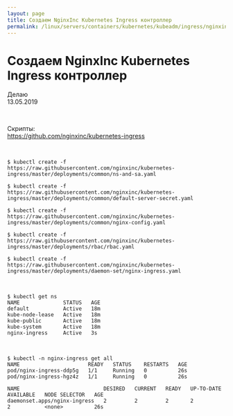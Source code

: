 ```yaml
---
layout: page
title: Создаем NginxInc Kubernetes Ingress контроллер
permalink: /linux/servers/containers/kubernetes/kubeadm/ingress/nginxinc-kubernets-ingress-install/
---
```


# Создаем NginxInc Kubernetes Ingress контроллер

Делаю  
13.05.2019

<br/>

Скрипты:  
https://github.com/nginxinc/kubernetes-ingress

<br/>

    $ kubectl create -f https://raw.githubusercontent.com/nginxinc/kubernetes-ingress/master/deployments/common/ns-and-sa.yaml

    $ kubectl create -f https://raw.githubusercontent.com/nginxinc/kubernetes-ingress/master/deployments/common/default-server-secret.yaml

    $ kubectl create -f https://raw.githubusercontent.com/nginxinc/kubernetes-ingress/master/deployments/common/nginx-config.yaml

    $ kubectl create -f https://raw.githubusercontent.com/nginxinc/kubernetes-ingress/master/deployments/rbac/rbac.yaml

    $ kubectl create -f https://raw.githubusercontent.com/nginxinc/kubernetes-ingress/master/deployments/daemon-set/nginx-ingress.yaml

<br/>

    $ kubectl get ns
    NAME              STATUS   AGE
    default           Active   18m
    kube-node-lease   Active   18m
    kube-public       Active   18m
    kube-system       Active   18m
    nginx-ingress     Active   3s

<br/>

    $ kubectl -n nginx-ingress get all
    NAME                      READY   STATUS    RESTARTS   AGE
    pod/nginx-ingress-ddp5g   1/1     Running   0          26s
    pod/nginx-ingress-hgz4z   1/1     Running   0          26s

    NAME                           DESIRED   CURRENT   READY   UP-TO-DATE   AVAILABLE   NODE SELECTOR   AGE
    daemonset.apps/nginx-ingress   2         2         2       2            2           <none>          26s

